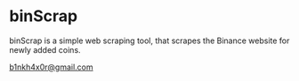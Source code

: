 # binScrap

binScrap is a simple web scraping tool, that scrapes the Binance website for newly added coins.

b1nkh4x0r@gmail.com
